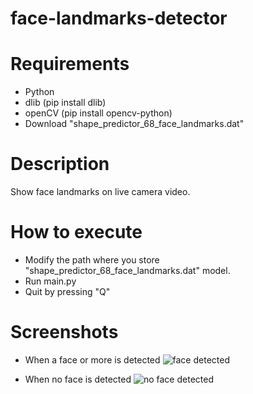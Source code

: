 # face-landmarks-detector

# Requirements
- Python
- dlib  (pip install dlib)
- openCV (pip install opencv-python)
- Download "shape_predictor_68_face_landmarks.dat"

# Description
Show face landmarks on live camera video.

# How to execute
- Modify the path where you store "shape_predictor_68_face_landmarks.dat" model.
- Run main.py
- Quit by pressing "Q"

# Screenshots
- When a face or more is detected
![face detected](https://user-images.githubusercontent.com/24222091/117327830-51290380-ae93-11eb-8752-16742be303c2.png)


- When no face is detected
![no face detected](https://user-images.githubusercontent.com/24222091/117327856-571ee480-ae93-11eb-9bf7-4077053e9e6c.png)

